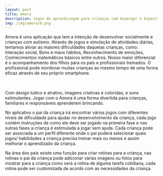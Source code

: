 ```yaml
---
layout: post
title: Amora
description: Jogos de aprendizagem para crianças com Asperger e Espectro Autista
img: /img/amora/0.png
---
```


Amora é uma aplicação que tem a intenção de desenvolver socialmente e crianças com autismo. Através de jogos e simulação de atividades diárias, tentamos aliviar as maiores dificuldades daquelas crianças, como: Interação social, Bons e maus hábitos, Reconhecimento de emoções, Conhecimentos matemáticos básicos entre outros.
	Nosso maior diferencial é o acompanhamento dos filhos para os pais e profissionais treinados. O profissional pode monitorar muitas crianças ao mesmo tempo de uma forma eficaz através de seu próprio smartphone.


<div class="img_row">
	<img class="col one" src="{{ site.baseurl }}/img/amora/0.png" alt="" title="example image"/>
	<img class="col one" src="{{ site.baseurl }}/img/amora/1.png" alt="" title="example image"/>
	<img class="col one" src="{{ site.baseurl }}/img/amora/2.png" alt="" title="example image"/>
</div>
<br/>
Com design lúdico e atrativo, imagens criativas e coloridas, e sons estimulantes. Jogar com o Amora é uma forma divertida para crianças, familiares e responsáveis aprenderem brincando.

No aplicativo o pai da criança irá encontrar vários jogos com diferentes níveis de dificuldade para ajudar no desenvolvimento da criança, cada jogo contém instruções de como ele deve ser jogado na primeira fase e nas outras fases a criança é estimulada a jogar sem ajuda. Cada criança pode ser associada a um perfil diferente onde o pai poderá selecionar quais jogos/ habilidades a criança precisa treinar mais ou menos e assim melhorar o aprendizado da criança.

Na área dos pais existe uma função para criar rotinas para a criança, nas rotinas o pai da criança pode adicionar várias imagens ou fotos para mostrar para a criança como será a rotina de alguma tarefa cotidiana, cada rotina pode ser customizada de acordo com as necessidades da criança.

<div class="img_row">
	<img class="col three" src="{{ site.baseurl }}/img/amora/3.png" alt="" title="example image"/>